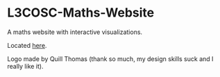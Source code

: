 # L3COSC-Maths-Website

A maths website with interactive visualizations.

Located [here](https://destructor-ben.github.io/L3COSC-Maths-Website/).

Logo made by Quill Thomas (thank so much, my design skills suck and I really like it).

